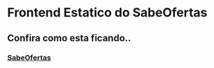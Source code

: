 # Frontend Estatico do SabeOfertas

## Confira como esta ficando..

### [SabeOfertas](https://frontsabeofertas-estatico.netlify.com/)
